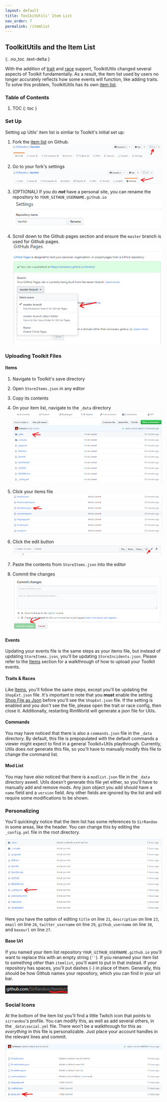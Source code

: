 ```yaml
---
layout: default
title: ToolkitUtils' Item List
nav_order: 7
permalink: /itemlist
---
```


## ToolkitUtils and the Item List
{: .no_toc .text-delta }

With the addition of [trait](/tweaks/traits) and [race](/tweaks/races) support,
ToolkitUtils changed several aspects of Toolkit fundamentally. As a result, the
item list used by users no longer accurately reflects how some events will
function, like adding traits. To solve this problem, ToolkitUtils has its own
[item list](https://github.com/sirrandoo/itemlist).

### Table of Contents
1. TOC
{: toc }

### Set Up

Setting up Utils' item list is simliar to Toolkit's initial set up:

1. Fork the [item list](https://github.com/sirrandoo/itemlist) on Github.
![Fork the list on Github](/assets/itemlist-fork.png)

2. Go to your fork's settings
![Forked list's settings](/assets/itemlist-settings.png)

3. (OPTIONAL) If you do ***not*** have a personal site, you can rename the repository to `YOUR_GITHUB_USERNAME.github.io`
![Rename fork](/assets/itemlist-rename.png)

4. Scroll down to the Github pages section and ensure the `master` branch is used for Github pages.
![Fork pages](/assets/itemlist-pages.png)

### Uploading Toolkit Files

#### Items

1. Navigate to Toolkit's save directory
2. Open `StoreItems.json` in any editor
3. Copy its contents
4. On your item list, navigate to the `_data` directory
![Fork's _data directory](/assets/itemlist-data_directory.png)

5. Click your items file
![Fork's item file](/assets/itemlist-store_items_file.png)

6. Click the edit button
![Edit fork's item file](/assets/itemlist-store_items_file-edit.png)

7. Paste the contents from `StoreItems.json` into the editor
8. Commit the changes
![Commit fork's item file changes](/assets/itemlist-store_items_file-commit.png)

#### Events

Updating your events file is the same steps as your items file, but instead of
updating `StoreItems.json`, you'll be updating `StoreIncidents.json`. Please
refer to the [Items](#items) section for a walkthrough of how to upload your
Toolkit events.

#### Traits & Races

Like [Items](#items), you'll follow the same steps, except you'll be updating
the `ShopExt.json` file. It's important to note that you **must** enable the
setting [Shop File as Json](/settings/general#shop-file-as-json) before you'll
see the `ShopExt.json` file. If the setting is enabled and you *don't* see the
file, please open the trait or race config, then close it. Additionally, restarting
RimWorld will generate a json file for Utils.

#### Commands

You may have noticed that there is also a `commands.json` file in the `_data`
directory. By default, this file is prepopulated with the default commands a
viewer might expect to find in a general Toolkit+Utils playthrough. Currently,
Utils does *not* generate this file, so you'll have to manually modify this
file to change the command list.

#### Mod List

You may have *also* noticed that there is a `modlist.json` file in the `_data`
directory aswell. Utils doesn't generate this file yet either, so you'll have
to manually add and remove mods. Any json object you add should have a `name`
field and a `version` field. Any other fields are ignored by the list and will
require some modifications to be shown.

### Personalizing

You'll quickingly notice that the item list has some references to `SirRandoo`
in some areas, like the header. You can change this by editing the `_config.yml`
file in the root directory.

![Edit the _config.yml file](/assets/itemlist-personalize_config.png)

Here you have the option of editing `title` on line `21`, `description` on line
`23`, `email` on line `26`, `twitter_username` on line `29`, `github_username`
on line `30`, and `baseurl` on line `27`.

#### Base Url

If you named your item list repository `YOUR_GITHUB_USERNAME.github.io` you'll
want to replace this with an empty string (`''`). If you renamed your item list
to something *other* than `itemlist`, you'll want to put in that instead. If
your repository has spaces, you'll put dashes (`-`) in place of them. Generally,
this should be how Github names your repository, which you can find in your
url bar.

![Example url bar](/assets/itemlist-personalize_config-base_url.png)

### Social Icons

At the bottom of the item list you'll find a little Twitch icon that points to
`sirrandoo`'s profile. You can modify this, as well as add several others, in
the `_data\social.yml` file. There won't be a walkthrough for this as *everything*
in this file is personalizable. Just place your account handles in the relevant
lines and commit.

![Personalize social](/assets/itemlist-personalize_social.png)
